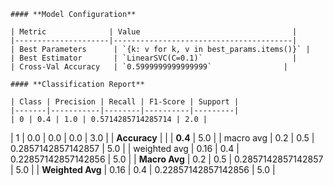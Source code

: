 
    #### **Model Configuration**

    | Metric              | Value                                  |
    |---------------------|----------------------------------------|
    | Best Parameters      | `{k: v for k, v in best_params.items()}` |
    | Best Estimator       | `LinearSVC(C=0.1)`                    |
    | Cross-Val Accuracy   | `0.5999999999999999`                |
    
    #### **Classification Report**

    | Class | Precision | Recall | F1-Score | Support |
    |-------|-----------|--------|----------|---------|
    | 0 | 0.4 | 1.0 | 0.5714285714285714 | 2.0 |
| 1 | 0.0 | 0.0 | 0.0 | 3.0 |
| **Accuracy** |        |        | **0.4**  | 5.0 |
| macro avg | 0.2 | 0.5 | 0.2857142857142857 | 5.0 |
| weighted avg | 0.16 | 0.4 | 0.22857142857142856 | 5.0 |
| **Macro Avg** | 0.2 | 0.5 | 0.2857142857142857 | 5.0 |
| **Weighted Avg** | 0.16 | 0.4 | 0.22857142857142856 | 5.0 |
